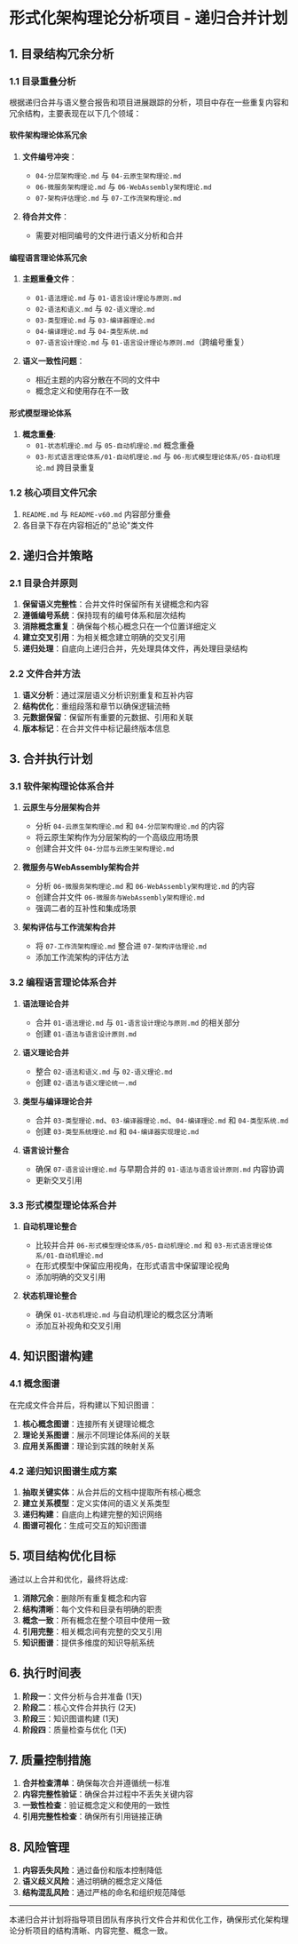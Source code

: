 # 形式化架构理论分析项目 - 递归合并计划

## 1. 目录结构冗余分析

### 1.1 目录重叠分析

根据递归合并与语义整合报告和项目进展跟踪的分析，项目中存在一些重复内容和冗余结构，主要表现在以下几个领域：

#### 软件架构理论体系冗余

1. **文件编号冲突**：
   - `04-分层架构理论.md` 与 `04-云原生架构理论.md`
   - `06-微服务架构理论.md` 与 `06-WebAssembly架构理论.md`
   - `07-架构评估理论.md` 与 `07-工作流架构理论.md`

2. **待合并文件**：
   - 需要对相同编号的文件进行语义分析和合并

#### 编程语言理论体系冗余

1. **主题重叠文件**：
   - `01-语法理论.md` 与 `01-语言设计理论与原则.md`
   - `02-语法和语义.md` 与 `02-语义理论.md`
   - `03-类型理论.md` 与 `03-编译器理论.md`
   - `04-编译理论.md` 与 `04-类型系统.md`
   - `07-语言设计理论.md` 与 `01-语言设计理论与原则.md`（跨编号重复）

2. **语义一致性问题**：
   - 相近主题的内容分散在不同的文件中
   - 概念定义和使用存在不一致

#### 形式模型理论体系

1. **概念重叠**:
   - `01-状态机理论.md` 与 `05-自动机理论.md` 概念重叠
   - `03-形式语言理论体系/01-自动机理论.md` 与 `06-形式模型理论体系/05-自动机理论.md` 跨目录重复

### 1.2 核心项目文件冗余

1. `README.md` 与 `README-v60.md` 内容部分重叠
2. 各目录下存在内容相近的"总论"类文件

## 2. 递归合并策略

### 2.1 目录合并原则

1. **保留语义完整性**：合并文件时保留所有关键概念和内容
2. **遵循编号系统**：保持现有的编号体系和层次结构 
3. **消除概念重复**：确保每个核心概念只在一个位置详细定义
4. **建立交叉引用**：为相关概念建立明确的交叉引用
5. **递归处理**：自底向上递归合并，先处理具体文件，再处理目录结构

### 2.2 文件合并方法

1. **语义分析**：通过深层语义分析识别重复和互补内容
2. **结构优化**：重组段落和章节以确保逻辑流畅
3. **元数据保留**：保留所有重要的元数据、引用和关联
4. **版本标记**：在合并文件中标记最终版本信息

## 3. 合并执行计划

### 3.1 软件架构理论体系合并

1. **云原生与分层架构合并**
   - 分析 `04-云原生架构理论.md` 和 `04-分层架构理论.md` 的内容
   - 将云原生架构作为分层架构的一个高级应用场景
   - 创建合并文件 `04-分层与云原生架构理论.md`

2. **微服务与WebAssembly架构合并**
   - 分析 `06-微服务架构理论.md` 和 `06-WebAssembly架构理论.md` 的内容
   - 创建合并文件 `06-微服务与WebAssembly架构理论.md`
   - 强调二者的互补性和集成场景

3. **架构评估与工作流架构合并**
   - 将 `07-工作流架构理论.md` 整合进 `07-架构评估理论.md`
   - 添加工作流架构的评估方法

### 3.2 编程语言理论体系合并

1. **语法理论合并**
   - 合并 `01-语法理论.md` 与 `01-语言设计理论与原则.md` 的相关部分
   - 创建 `01-语法与语言设计原则.md`

2. **语义理论合并**
   - 整合 `02-语法和语义.md` 与 `02-语义理论.md`
   - 创建 `02-语法与语义理论统一.md`

3. **类型与编译理论合并**
   - 合并 `03-类型理论.md`、`03-编译器理论.md`、`04-编译理论.md` 和 `04-类型系统.md`
   - 创建 `03-类型系统理论.md` 和 `04-编译器实现理论.md`

4. **语言设计整合**
   - 确保 `07-语言设计理论.md` 与早期合并的 `01-语法与语言设计原则.md` 内容协调
   - 更新交叉引用

### 3.3 形式模型理论体系合并

1. **自动机理论整合**
   - 比较并合并 `06-形式模型理论体系/05-自动机理论.md` 和 `03-形式语言理论体系/01-自动机理论.md`
   - 在形式模型中保留应用视角，在形式语言中保留理论视角
   - 添加明确的交叉引用

2. **状态机理论整合**
   - 确保 `01-状态机理论.md` 与自动机理论的概念区分清晰
   - 添加互补视角和交叉引用

## 4. 知识图谱构建

### 4.1 概念图谱

在完成文件合并后，将构建以下知识图谱：

1. **核心概念图谱**：连接所有关键理论概念
2. **理论关系图谱**：展示不同理论体系间的关联
3. **应用关系图谱**：理论到实践的映射关系

### 4.2 递归知识图谱生成方案

1. **抽取关键实体**：从合并后的文档中提取所有核心概念
2. **建立关系模型**：定义实体间的语义关系类型
3. **递归构建**：自底向上构建完整的知识网络
4. **图谱可视化**：生成可交互的知识图谱

## 5. 项目结构优化目标

通过以上合并和优化，最终将达成:

1. **消除冗余**：删除所有重复概念和内容
2. **结构清晰**：每个文件和目录有明确的职责
3. **概念一致**：所有概念在整个项目中使用一致
4. **引用完整**：相关概念间有完整的交叉引用
5. **知识图谱**：提供多维度的知识导航系统

## 6. 执行时间表

1. **阶段一**：文件分析与合并准备 (1天)
2. **阶段二**：核心文件合并执行 (2天)
3. **阶段三**：知识图谱构建 (1天)
4. **阶段四**：质量检查与优化 (1天)

## 7. 质量控制措施

1. **合并检查清单**：确保每次合并遵循统一标准
2. **内容完整性验证**：确保合并过程中不丢失关键内容
3. **一致性检查**：验证概念定义和使用的一致性
4. **引用完整性检查**：确保所有引用链接正确

## 8. 风险管理

1. **内容丢失风险**：通过备份和版本控制降低
2. **语义歧义风险**：通过明确的概念定义降低
3. **结构混乱风险**：通过严格的命名和组织规范降低

---

本递归合并计划将指导项目团队有序执行文件合并和优化工作，确保形式化架构理论分析项目的结构清晰、内容完整、概念一致。 